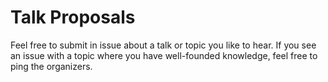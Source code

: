 # Talk Proposals

Feel free to submit in issue about a talk or topic you like to hear.
If you see an issue with a topic where you have well-founded knowledge, feel free to ping the organizers.
